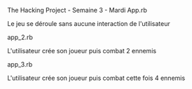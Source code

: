 The Hacking Project - Semaine 3 - Mardi
App.rb

Le jeu se déroule sans aucune interaction de l'utilisateur

app_2.rb

L'utilisateur crée son joueur puis combat 2 ennemis

app_3.rb

L'utilisateur crée son joueur puis combat cette fois 4 ennemis
